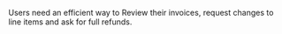 Users need an efficient way to Review their invoices, request changes to line items and ask for full refunds.